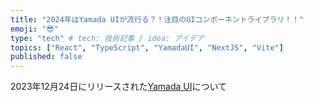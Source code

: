 ```yaml
---
title: "2024年はYamada UIが流行る？！注目のUIコンポーネントライブラリ！！"
emoji: "😎"
type: "tech" # tech: 技術記事 / idea: アイデア
topics: ["React", "TypeScript", "YamadaUI", "NextJS", "Vite"]
published: false
---
```


2023年12月24日にリリースされた[Yamada UI](https://github.com/hirotomoyamada/yamada-ui)について